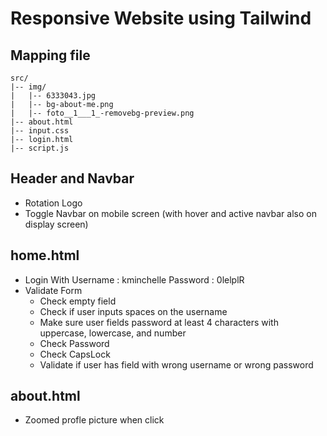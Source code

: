 # Responsive Website using Tailwind
## Mapping file 

    src/
    |-- img/
    |   |-- 6333043.jpg
    |   |-- bg-about-me.png
    |   |-- foto__1___1_-removebg-preview.png
    |-- about.html
    |-- input.css
    |-- login.html
    |-- script.js


## Header and Navbar 
- Rotation Logo
- Toggle Navbar on mobile screen (with hover and active navbar also on display screen)

## home.html
- Login With
  Username : kminchelle
  Password : 0lelplR
- Validate Form
  - Check empty field
  - Check if user inputs spaces on the username
  - Make sure user fields password at least 4 characters with uppercase, lowercase, and number
  - Check Password
  - Check CapsLock
  - Validate if user has field with wrong username or wrong password
 
## about.html
 - Zoomed profle picture when click
